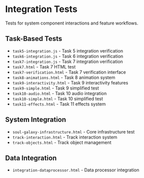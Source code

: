 # Integration Tests

Tests for system component interactions and feature workflows.

## Task-Based Tests
- `task5-integration.js` - Task 5 integration verification
- `task6-integration.js` - Task 6 integration verification
- `task7-integration.js` - Task 7 integration verification
- `task7.html` - Task 7 HTML test
- `task7-verification.html` - Task 7 verification interface
- `task8-animations.html` - Task 8 animation system
- `task9-interactivity.html` - Task 9 interactivity features
- `task9-simple.html` - Task 9 simplified test
- `task10-audio.html` - Task 10 audio integration
- `task10-simple.html` - Task 10 simplified test
- `task11-effects.html` - Task 11 effects system

## System Integration
- `soul-galaxy-infrastructure.html` - Core infrastructure test
- `track-interaction.html` - Track interaction system
- `track-objects.html` - Track object management

## Data Integration
- `integration-dataprocessor.html` - Data processor integration